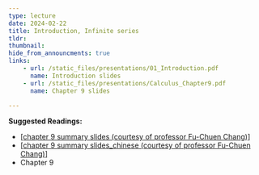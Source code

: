 ```yaml
---
type: lecture
date: 2024-02-22
title: Introduction, Infinite series
tldr: 
thumbnail: 
hide_from_announcments: true
links: 
    - url: /static_files/presentations/01_Introduction.pdf
      name: Introduction slides
    - url: /static_files/presentations/Calculus_Chapter9.pdf
      name: Chapter 9 slides
      
---
```

**Suggested Readings:**
- [[chapter 9 summary slides (courtesy of professor Fu-Chuen Chang)]](/nsysu-calculus1/static_files/presentations/Chap09_Summary.pdf)
- [[chapter 9 summary slides_chinese (courtesy of professor Fu-Chuen Chang)]](/nsysu-calculus1/static_files/presentations/chap09_Summary_Chinese.pdf)
- Chapter 9
